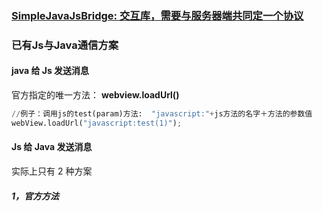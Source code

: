 ### [SimpleJavaJsBridge: 交互库，需要与服务器端共同定一个协议](http://mp.weixin.qq.com/s/8f-zHzKLprtTGreA7uRHFA)

### 已有Js与Java通信方案

#### java 给 Js 发送消息
官方指定的唯一方法： **webview.loadUrl()**
````python
//例子：调用js的test(param)方法:  "javascript:"+js方法的名字＋方法的参数值
webView.loadUrl("javascript:test(1)");
````

#### Js 给 Java 发送消息
实际上只有 2 种方案
##### 1，官方方法

